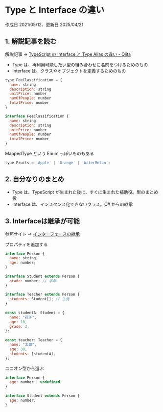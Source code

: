 # Type と Interface の違い

作成日 2021/05/12、更新日 2025/04/21

## 1. 解説記事を読む

解説記事 => [TypeScript の Interface と Type Alias の違い \- Qiita](https://qiita.com/sotszk/items/efe32e07e52dce329653)

- Type は、再利用可能したい型の組み合わせに名前をつけるためのもの
- Interface は、クラスやオブジェクトを定義するためのもの

```javascript
type FeeClassification = {
  name: string
  description: string
  unitPrice: number
  numOfPeople: number
  totalPrice: number
}

interface FeeClassification {
  name: string
  description: string
  unitPrice: number
  numOfPeople: number
  totalPrice: number
}
```

MappedType という Enum っぽいものもある

```javascript
type Fruits = 'Apple' | 'Orange' | 'WaterMelon';
```

## 2. 自分なりのまとめ

- Type は、TypeScript が生まれた後に、すぐに生まれた補助役。型のまとめ役
- Interface は、インスタンス化できないクラス。C# からの継承

## 3. Interfaceは継承が可能

参照サイト => [インターフェースの継承](https://typescriptbook.jp/reference/object-oriented/interface/interface-inheritance)

プロパティを追加する

```javascript
interface Person {
  name: string;
  age: number;
}
 
interface Student extends Person {
  grade: number; // 学年
}
 
interface Teacher extends Person {
  students: Student[]; // 生徒
}
 
const studentA: Student = {
  name: "花子",
  age: 10,
  grade: 3,
};
 
const teacher: Teacher = {
  name: "太郎",
  age: 30,
  students: [studentA],
};
```

ユニオン型から選ぶ

```javascript
interface Person {
  age: number | undefined;
}
 
interface Student extends Person {
  age: number;
}
```
